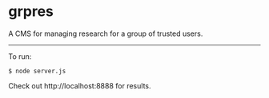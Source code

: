 grpres
======

A CMS for managing research for a group of trusted users.

------
To run:

    $ node server.js

Check out http://localhost:8888 for results.


